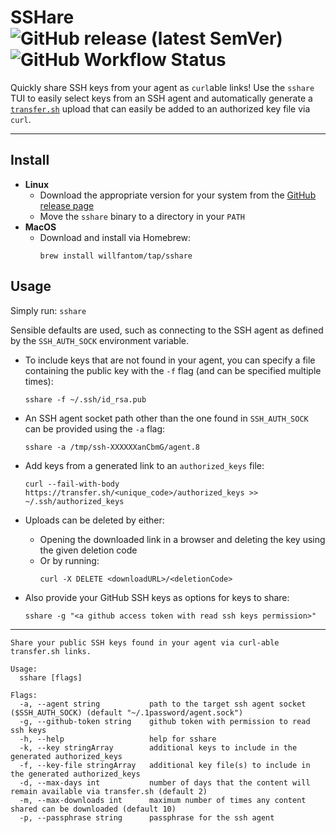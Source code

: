# SSHare    ![GitHub release (latest SemVer)](https://img.shields.io/github/v/tag/willfantom/sshare?display_name=tag&label=%20&sort=semver)  ![GitHub Workflow Status](https://img.shields.io/github/actions/workflow/status/willfantom/sshare/release.yml?label=%20&logo=github)

Quickly share SSH keys from your agent as `curl`able links! Use the `sshare` TUI to easily select keys from an SSH agent and automatically generate a [`transfer.sh`](https://transfer.sh) upload that can easily be added to an authorized key file via `curl`. 

---

## Install 

 - **Linux**
   - Download the appropriate version for your system from the [GitHub release page](https://github.com/WillFantom/sshare/releases)
   - Move the `sshare` binary to a directory in your `PATH`
 - **MacOS**
   - Download and install via Homebrew: 
      ```
      brew install willfantom/tap/sshare
      ```

## Usage

Simply run: `sshare`

Sensible defaults are used, such as connecting to the SSH agent as defined by the `SSH_AUTH_SOCK` environment variable.

- To include keys that are not found in your agent, you can specify a file containing the public key with the `-f` flag (and can be specified multiple times):

  ```
  sshare -f ~/.ssh/id_rsa.pub
  ```

- An SSH agent socket path other than the one found in `SSH_AUTH_SOCK` can be provided using the `-a` flag:

  ```
  sshare -a /tmp/ssh-XXXXXXanCbmG/agent.8
  ```

- Add keys from a generated link to an `authorized_keys` file:

  ```
  curl --fail-with-body https://transfer.sh/<unique_code>/authorized_keys >> ~/.ssh/authorized_keys
  ```

- Uploads can be deleted by either:
  - Opening the downloaded link in a browser and deleting the key using the given deletion code
  - Or by running:
    ```
    curl -X DELETE <downloadURL>/<deletionCode>
    ```

- Also provide your GitHub SSH keys as options for keys to share:

  ```
  sshare -g "<a github access token with read ssh keys permission>"
  ```

---

```
Share your public SSH keys found in your agent via curl-able transfer.sh links.

Usage:
  sshare [flags]

Flags:
  -a, --agent string           path to the target ssh agent socket ($SSH_AUTH_SOCK) (default "~/.1password/agent.sock")
  -g, --github-token string    github token with permission to read ssh keys
  -h, --help                   help for sshare
  -k, --key stringArray        additional keys to include in the generated authorized_keys
  -f, --key-file stringArray   additional key file(s) to include in the generated authorized_keys
  -d, --max-days int           number of days that the content will remain available via transfer.sh (default 2)
  -m, --max-downloads int      maximum number of times any content shared can be downloaded (default 10)
  -p, --passphrase string      passphrase for the ssh agent
```
